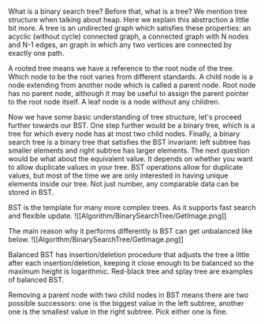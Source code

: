 What is a binary search tree? Before that, what is a tree? We mention tree structure when talking about heap. Here we explain this abstraction a little bit more. A tree is an undirected graph which satisfies these properties: an acyclic (without cycle) connected graph, a connected graph with N nodes and N-1 edges, an graph in which any two vertices are connected by exactly one path. 

A rooted tree means we have a reference to the root node of the tree. Which node to be the root varies from different standards. A child node is a node extending from another node which is called a parent node. Root node has no parent node, although it may be useful to assign the parent pointer to the root node itself. A leaf node is a node without any children. 

Now we have some basic understanding of tree structure, let's proceed further towards our BST. One step further would be a binary tree, which is a tree for which every node has at most two child nodes. Finally, a binary search tree is a binary tree that satisfies the BST invariant: left subtree has smaller elements and right subtree has larger elements. The next question would be what about the equivalent value. It depends on whether you want to allow duplicate values in your tree. BST operations allow for duplicate values, but most of the time we are only interested in having unique elements inside our tree. Not just number, any comparable data can be stored in BST. 

BST is the template for many more complex trees. As it supports fast search and flexible update.
![[Algorithm/BinarySearchTree/GetImage.png]]

The main reason why it performs differently is BST can get unbalanced like below.
![[Algorithm/BinarySearchTree/GetImage.png]]

Balanced BST has insertion/deletion procedure that adjusts the tree a little after each insertion/deletion, keeping it close enough to be balanced so the maximum height is logarithmic. Red-black tree and splay tree are examples of balanced BST. 

Removing a parent node with two child nodes in BST means there are two possible successors: one is the biggest value in the left subtree, another one is the smallest value in the right subtree. Pick either one is fine.
